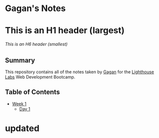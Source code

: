 # Gagan's Notes
# This is an H1 header (largest)
###### This is an H6 header (smallest)

## Summary 

This repository contains all of the notes taken by [Gagan](https://github.com/gagan-uppal) for the [Lighthouse Labs](https://www.lighthouselabs.ca/) Web Development Bootcamp.

## Table of Contents
* [Week 1](/Week_1)
  * [Day 1](/Week_1/Day_1)

# updated
